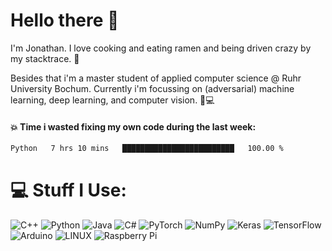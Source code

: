 # Hello there 👋

I'm Jonathan. I love cooking and eating ramen and being driven crazy by my stacktrace. 🍜

Besides that i'm a master student of applied computer science @ Ruhr University Bochum. 
Currently i'm focussing on (adversarial) machine learning, deep learning, and computer vision. 🔬💻

#### 💥 Time i wasted fixing my own code during the last week:

<!--START_SECTION:waka-->

```txt
Python   7 hrs 10 mins   █████████████████████████   100.00 %
```

<!--END_SECTION:waka-->

# 💻 Stuff I Use:
![C++](https://img.shields.io/badge/c++-%2300599C.svg?style=flat&logo=c%2B%2B&logoColor=white) ![Python](https://img.shields.io/badge/python-3670A0?style=flat&logo=python&logoColor=ffdd54) ![Java](https://img.shields.io/badge/java-%23ED8B00.svg?style=flat&logo=java&logoColor=white) ![C#](https://img.shields.io/badge/c%23-%23239120.svg?style=flat&logo=c-sharp&logoColor=white) ![PyTorch](https://img.shields.io/badge/PyTorch-%23EE4C2C.svg?style=flat&logo=PyTorch&logoColor=white) ![NumPy](https://img.shields.io/badge/numpy-%23013243.svg?style=flat&logo=numpy&logoColor=white) ![Keras](https://img.shields.io/badge/Keras-%23D00000.svg?style=flat&logo=Keras&logoColor=white) ![TensorFlow](https://img.shields.io/badge/TensorFlow-%23FF6F00.svg?style=flat&logo=TensorFlow&logoColor=white) ![Arduino](https://img.shields.io/badge/-Arduino-00979D?style=flat&logo=Arduino&logoColor=white) ![LINUX](https://img.shields.io/badge/Linux-FCC624?style=flat&logo=linux&logoColor=black) ![Raspberry Pi](https://img.shields.io/badge/-RaspberryPi-C51A4A?style=flat&logo=Raspberry-Pi)

<!--
# 📊 GitHub Stats:
![](https://github-readme-stats.vercel.app/api?username=lostoxygen&theme=blueberry&hide_border=false&include_all_commits=false&count_private=false)
![](https://github-readme-stats.vercel.app/api/top-langs/?username=lostoxygen&theme=blueberry&hide_border=false&include_all_commits=false&count_private=false&layout=compact)
-->
